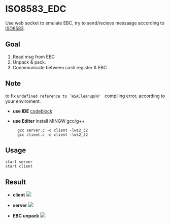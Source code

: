 # ISO8583_EDC

Use web socket to emulate EBC, try to send/recieve messaage according to [ISO8583](https://en.wikipedia.org/wiki/ISO_8583).

## Goal
1. Read msg from EBC
2. Unpack & pack.
3. Conmmunicate between cash register & EBC

## Note
to fix ```undefined reference to `WSACleanup@0' ```  compiling error, according to your enviroment.

- **use IDE**
[codeblock](https://hackerandgeek.blogspot.com/2010/01/codeblockswinsock-library.html)

- **use Editer**
    install MINGW gcc/g++
    
        gcc server.c -o client -lws2_32
        gcc client.c -o client -lws2_32

## Usage
    start server
    start client
    


## Result



- **client**
![](https://i.imgur.com/aCL2qwe.png)

- **server**
![](https://i.imgur.com/H2c8VQb.png)


- **EBC unpack**
![](https://i.imgur.com/LkVJvPB.png)
